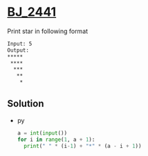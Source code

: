 # [BJ_2441](https://acmicpc.net/problem/2441)

Print star in following format

```txt
Input: 5
Output:
*****
 ****
  ***
   **
    *
```

## Solution

* py

  ```py
  a = int(input())
  for i in range(1, a + 1):
    print(" " * (i-1) + "*" * (a - i + 1))
  ```
